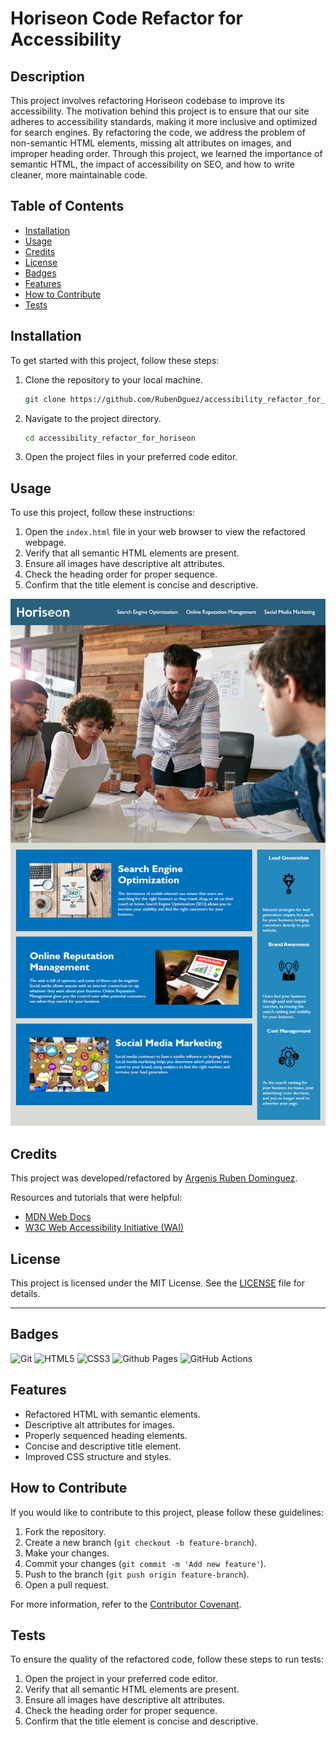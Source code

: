 # Horiseon Code Refactor for Accessibility

## Description

This project involves refactoring Horiseon codebase to improve its accessibility. The motivation behind this project is to ensure that our site adheres to accessibility standards, making it more inclusive and optimized for search engines. By refactoring the code, we address the problem of non-semantic HTML elements, missing alt attributes on images, and improper heading order. Through this project, we learned the importance of semantic HTML, the impact of accessibility on SEO, and how to write cleaner, more maintainable code.

## Table of Contents

- [Installation](#installation)
- [Usage](#usage)
- [Credits](#credits)
- [License](#license)
- [Badges](#badges)
- [Features](#features)
- [How to Contribute](#how-to-contribute)
- [Tests](#tests)

## Installation

To get started with this project, follow these steps:

1. Clone the repository to your local machine.
    ```bash
    git clone https://github.com/RubenDguez/accessibility_refactor_for_horiseon.git
    ```
2. Navigate to the project directory.
    ```bash
    cd accessibility_refactor_for_horiseon
    ```
3. Open the project files in your preferred code editor.

## Usage

To use this project, follow these instructions:

1. Open the `index.html` file in your web browser to view the refactored webpage.
2. Verify that all semantic HTML elements are present.
3. Ensure all images have descriptive alt attributes.
4. Check the heading order for proper sequence.
5. Confirm that the title element is concise and descriptive.

![Screenshot](assets/images/01-html-css-git-homework-demo.png)

## Credits

This project was developed/refactored by [Argenis Ruben Dominguez](https://github.com/RubenDguez). 

Resources and tutorials that were helpful:
- [MDN Web Docs](https://developer.mozilla.org/)
- [W3C Web Accessibility Initiative (WAI)](https://www.w3.org/WAI/)

## License

This project is licensed under the MIT License. See the [LICENSE](LICENSE) file for details.

---

## Badges

![Git](https://img.shields.io/badge/git-%23F05033.svg?style=for-the-badge&logo=git&logoColor=white)
![HTML5](https://img.shields.io/badge/html5-%23E34F26.svg?style=for-the-badge&logo=html5&logoColor=white)
![CSS3](https://img.shields.io/badge/css3-%231572B6.svg?style=for-the-badge&logo=css3&logoColor=white)
![Github Pages](https://img.shields.io/badge/github%20pages-121013?style=for-the-badge&logo=github&logoColor=white)
![GitHub Actions](https://img.shields.io/badge/github%20actions-%232671E5.svg?style=for-the-badge&logo=githubactions&logoColor=white)

## Features

- Refactored HTML with semantic elements.
- Descriptive alt attributes for images.
- Properly sequenced heading elements.
- Concise and descriptive title element.
- Improved CSS structure and styles.

## How to Contribute

If you would like to contribute to this project, please follow these guidelines:

1. Fork the repository.
2. Create a new branch (`git checkout -b feature-branch`).
3. Make your changes.
4. Commit your changes (`git commit -m 'Add new feature'`).
5. Push to the branch (`git push origin feature-branch`).
6. Open a pull request.

For more information, refer to the [Contributor Covenant](https://www.contributor-covenant.org/).

## Tests

To ensure the quality of the refactored code, follow these steps to run tests:

1. Open the project in your preferred code editor.
2. Verify that all semantic HTML elements are present.
3. Ensure all images have descriptive alt attributes.
4. Check the heading order for proper sequence.
5. Confirm that the title element is concise and descriptive.
